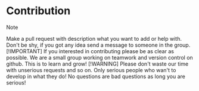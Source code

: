 # Contribution

> [!NOTE]
> Make a pull request with description what you want to add or help with.
> Don't be shy, if you got any idea send a message to someone in the group.
> [!IMPORTANT]
> If you interested in contributing please be as clear as possible.
> We are a small group working on teamwork and version control on github.
> This is to learn and grow!
> [!WARNING]
> Please don't waste our time with unserious requests and so on. Only serious people who wan't to develop in what they do!
> No questions are bad questions as long you are serious!
